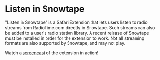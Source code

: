 Listen in Snowtape
==================

"Listen in Snowtape" is a Safari Extension that lets users listen to radio streams from RadioTime.com directly in Snowtape. Such streams can also be added to a user's radio station library. A recent release of Snowtape must be installed in order for the extension to work. Not all streaming formats are also supported by Snowtape, and may not play.

Watch a [screencast](http://vimeo.com/13772891) of the extension in action!
